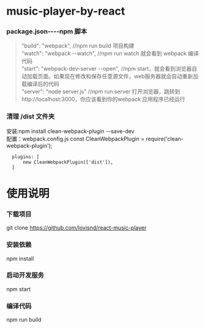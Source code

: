 # music-player-by-react

### package.json----npm 脚本<br>
   > "build": "webpack",   //npm run build 项目构建<br>
   > "watch": "webpack --watch",  //npm run watch 就会看到 webpack 编译代码<br>
   > "start": "webpack-dev-server --open",  //npm start，就会看到浏览器自动加载页面。如果现在修改和保存任意源文件，web服务器就会自动重新加载编译后的代码<br>
   > "server": "node server.js" //npm run server 打开浏览器，跳转到 http://localhost:3000，你应该看到你的webpack 应用程序已经运行<br>



### 清理 /dist 文件夹
安装:npm install clean-webpack-plugin --save-dev<br>
配置：webpack.config.js
	  const CleanWebpackPlugin = require('clean-webpack-plugin');
	  
	  plugins: [
		  new CleanWebpackPlugin(['dist']),
	  ]



# 使用说明<br>
 ### 下载项目<br>
 git clone https://github.com/lovisnd/react-music-player

 ### 安装依赖<br>
 npm install

 ### 启动开发服务<br>
 npm start

 ### 编译代码<br>
 npm run build

